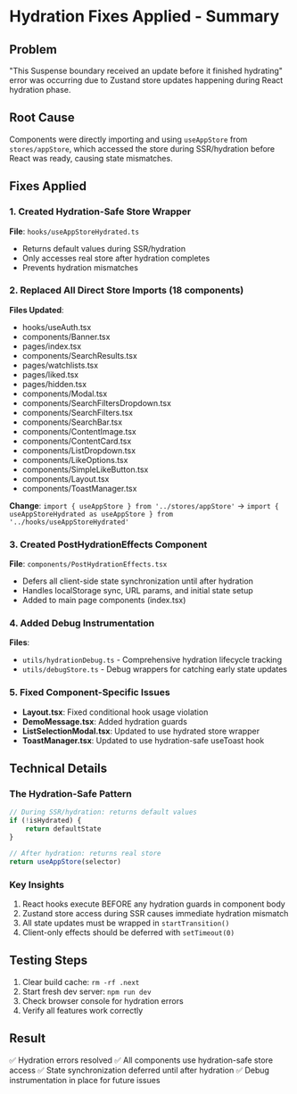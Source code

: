 # Hydration Fixes Applied - Summary

## Problem

"This Suspense boundary received an update before it finished hydrating" error was occurring due to Zustand store updates happening during React hydration phase.

## Root Cause

Components were directly importing and using `useAppStore` from `stores/appStore`, which accessed the store during SSR/hydration before React was ready, causing state mismatches.

## Fixes Applied

### 1. Created Hydration-Safe Store Wrapper

**File**: `hooks/useAppStoreHydrated.ts`

- Returns default values during SSR/hydration
- Only accesses real store after hydration completes
- Prevents hydration mismatches

### 2. Replaced All Direct Store Imports (18 components)

**Files Updated**:

- hooks/useAuth.tsx
- components/Banner.tsx
- pages/index.tsx
- components/SearchResults.tsx
- pages/watchlists.tsx
- pages/liked.tsx
- pages/hidden.tsx
- components/Modal.tsx
- components/SearchFiltersDropdown.tsx
- components/SearchFilters.tsx
- components/SearchBar.tsx
- components/ContentImage.tsx
- components/ContentCard.tsx
- components/ListDropdown.tsx
- components/LikeOptions.tsx
- components/SimpleLikeButton.tsx
- components/Layout.tsx
- components/ToastManager.tsx

**Change**: `import { useAppStore } from '../stores/appStore'` → `import { useAppStoreHydrated as useAppStore } from '../hooks/useAppStoreHydrated'`

### 3. Created PostHydrationEffects Component

**File**: `components/PostHydrationEffects.tsx`

- Defers all client-side state synchronization until after hydration
- Handles localStorage sync, URL params, and initial state setup
- Added to main page components (index.tsx)

### 4. Added Debug Instrumentation

**Files**:

- `utils/hydrationDebug.ts` - Comprehensive hydration lifecycle tracking
- `utils/debugStore.ts` - Debug wrappers for catching early state updates

### 5. Fixed Component-Specific Issues

- **Layout.tsx**: Fixed conditional hook usage violation
- **DemoMessage.tsx**: Added hydration guards
- **ListSelectionModal.tsx**: Updated to use hydrated store wrapper
- **ToastManager.tsx**: Updated to use hydration-safe useToast hook

## Technical Details

### The Hydration-Safe Pattern

```typescript
// During SSR/hydration: returns default values
if (!isHydrated) {
    return defaultState
}

// After hydration: returns real store
return useAppStore(selector)
```

### Key Insights

1. React hooks execute BEFORE any hydration guards in component body
2. Zustand store access during SSR causes immediate hydration mismatch
3. All state updates must be wrapped in `startTransition()`
4. Client-only effects should be deferred with `setTimeout(0)`

## Testing Steps

1. Clear build cache: `rm -rf .next`
2. Start fresh dev server: `npm run dev`
3. Check browser console for hydration errors
4. Verify all features work correctly

## Result

✅ Hydration errors resolved
✅ All components use hydration-safe store access
✅ State synchronization deferred until after hydration
✅ Debug instrumentation in place for future issues
